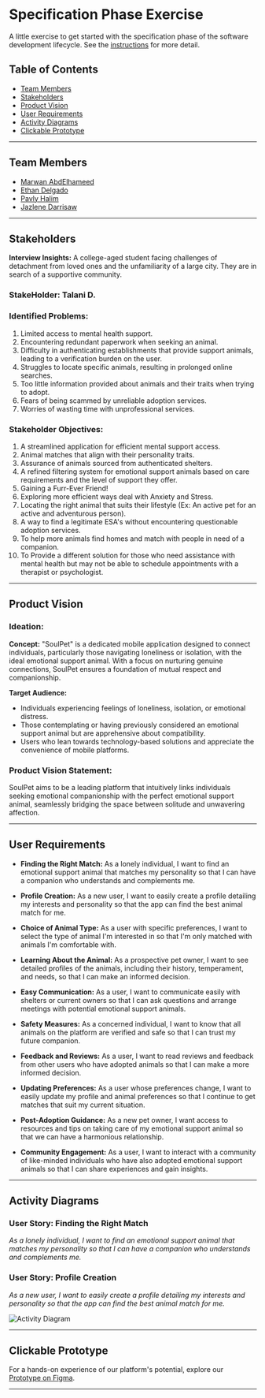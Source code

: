 # Specification Phase Exercise

A little exercise to get started with the specification phase of the software development lifecycle. See the [instructions](instructions.md) for more detail.

## Table of Contents

- [Team Members](#team-members)
- [Stakeholders](#stakeholders)
- [Product Vision](#product-vision)
- [User Requirements](#user-requirements)
- [Activity Diagrams](#activity-diagrams)
- [Clickable Prototype](#clickable-prototype)

---

## Team Members

- [Marwan AbdElhameed](https://github.com/MarwanWalid2/)
- [Ethan Delgado](https://github.com/ethan-delgado)
- [Pavly Halim](https://github.com/pavlyhalim)
- [Jazlene Darrisaw](https://github.com/Jazlene30)

---

## Stakeholders


**Interview Insights:** A college-aged student facing challenges of detachment from loved ones and the unfamiliarity of a large city. They are in search of a supportive community.
### StakeHolder: **Talani D.**

### Identified Problems:
1. Limited access to mental health support.
2. Encountering redundant paperwork when seeking an animal.
3. Difficulty in authenticating establishments that provide support animals, leading to a verification burden on the user.
4. Struggles to locate specific animals, resulting in prolonged online searches.
5. Too little information provided about animals and their traits when trying to adopt.
6. Fears of being scammed by unreliable adoption services.
7. Worries of wasting time with unprofessional services.

### Stakeholder Objectives:
1. A streamlined application for efficient mental support access.
2. Animal matches that align with their personality traits.
3. Assurance of animals sourced from authenticated shelters.
4. A refined filtering system for emotional support animals based on care requirements and the level of support they offer.
5. Gaining a Furr-Ever Friend!
6. Exploring more efficient ways deal with Anxiety and Stress.
7. Locating the right animal that suits their lifestyle (Ex: An active pet for an active and adventurous person).
8. A way to find a legitimate ESA's without encountering questionable adoption services.
9. To help more animals find homes and match with people in need of a companion.
10. To Provide a different solution for those who need assistance with mental health but may not be able to schedule appointments with a therapist or psychologist.





---

## Product Vision

### Ideation:
**Concept:** "SoulPet" is a dedicated mobile application designed to connect individuals, particularly those navigating loneliness or isolation, with the ideal emotional support animal. With a focus on nurturing genuine connections, SoulPet ensures a foundation of mutual respect and companionship.

**Target Audience:** 
- Individuals experiencing feelings of loneliness, isolation, or emotional distress.
- Those contemplating or having previously considered an emotional support animal but are apprehensive about compatibility.
- Users who lean towards technology-based solutions and appreciate the convenience of mobile platforms.

### Product Vision Statement:
SoulPet aims to be a leading platform that intuitively links individuals seeking emotional companionship with the perfect emotional support animal, seamlessly bridging the space between solitude and unwavering affection.

---

## User Requirements

- **Finding the Right Match:** As a lonely individual, I want to find an emotional support animal that matches my personality so that I can have a companion who understands and complements me.

- **Profile Creation:** As a new user, I want to easily create a profile detailing my interests and personality so that the app can find the best animal match for me.

- **Choice of Animal Type:** As a user with specific preferences, I want to select the type of animal I'm interested in so that I'm only matched with animals I'm comfortable with.

- **Learning About the Animal:** As a prospective pet owner, I want to see detailed profiles of the animals, including their history, temperament, and needs, so that I can make an informed decision.

- **Easy Communication:** As a user, I want to communicate easily with shelters or current owners so that I can ask questions and arrange meetings with potential emotional support animals.

- **Safety Measures:** As a concerned individual, I want to know that all animals on the platform are verified and safe so that I can trust my future companion.

- **Feedback and Reviews:** As a user, I want to read reviews and feedback from other users who have adopted animals so that I can make a more informed decision.

- **Updating Preferences:** As a user whose preferences change, I want to easily update my profile and animal preferences so that I continue to get matches that suit my current situation.

- **Post-Adoption Guidance:** As a new pet owner, I want access to resources and tips on taking care of my emotional support animal so that we can have a harmonious relationship.

- **Community Engagement:** As a user, I want to interact with a community of like-minded individuals who have also adopted emotional support animals so that I can share experiences and gain insights.

---

## Activity Diagrams

### User Story: Finding the Right Match
_As a lonely individual, I want to find an emotional support animal that matches my personality so that I can have a companion who understands and complements me._

### User Story: Profile Creation
_As a new user, I want to easily create a profile detailing my interests and personality so that the app can find the best animal match for me._

![Activity Diagram](https://github.com/software-students-fall2023/1-specification-exercise-jpem/assets/49916453/7be85f48-a1fb-44b9-a0f3-a7adafbf7d9a)

---

## Clickable Prototype

For a hands-on experience of our platform's potential, explore our [Prototype on Figma](https://www.figma.com/proto/E62TSABHGrQeDAjX9F26LP/Assignment1?type=design&node-id=16-91&t=DneQQefJ5FTJ9M8U-1&scaling=scale-down&page-id=0%3A1&starting-point-node-id=1%3A2&mode=design).


---
